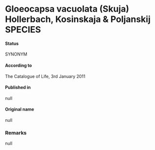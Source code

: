 Gloeocapsa vacuolata (Skuja) Hollerbach, Kosinskaja & Poljanskij SPECIES
=======

#### Status
SYNONYM

#### According to
The Catalogue of Life, 3rd January 2011

#### Published in
null

#### Original name
null

### Remarks
null